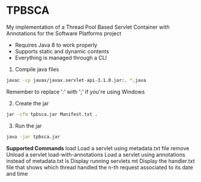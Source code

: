 # TPBSCA
My implementation of a Thread Pool Based Servlet Container with Annotations for the Software Platforms project

- Requires Java 8 to work properly
- Supports static and dynamic contents
- Everything is managed through a CLI 


1) Compile java files
```bash
javac -cp javax/javax.servlet-api-3.1.0.jar:. *.java
```
Remember to replace ':' with ';' if you're using Windows

2) Create the jar 
```bash
jar -cfm tpbsca.jar Manifest.txt .
```
3) Run the jar
```bash
java -jar tpbsca.jar
```
**Supported Commands**
load <servletname> Load a servlet using metadata.txt file
remove <servletname> Unload a servlet
load-with-annotations <servletname> Load a servlet using annotations instead of metadata.txt
ls Display running servlets
mt Display the handler.txt file that shows which thread handled the n-th request associated to its date and time

